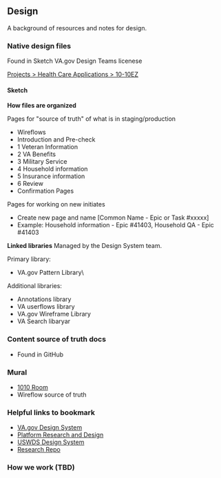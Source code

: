 ## Design 
A background of resources and notes for design.


### Native design files
Found in Sketch VA.gov Design Teams licenese

[Projects > Health Care Applications > 10-10EZ](https://www.sketch.com/s/da85cf44-4503-4e98-834e-ff068b242ef6)


#### Sketch 
**How files are organized**

Pages for "source of truth" of what is in staging/production
- Wireflows
- Introduction and Pre-check
- 1 Veteran Information
- 2 VA Benefits
- 3 Military Service
- 4 Household information
- 5 Insurance information
- 6 Review
- Confirmation Pages

Pages for working on new initiates 
- Create new page and name [Common Name - Epic or Task #xxxxx]
- Example: Household information - Epic #41403, Household QA -  Epic #41403


**Linked libraries**
Managed by the Design System team. 

Primary library:
- VA.gov Pattern Library\

Additional libraries:
- Annotations library
- VA userflows library
- VA.gov Wireframe Library
- VA Search libaryar



### Content source of truth docs
- Found in GitHub



### Mural 
- [1010 Room](https://app.mural.co/invitation/room/1670613238628?code=a67c337f0cd645d18b1b99d77f3743e1&sender=uadf1ed7fe7c76f0914967329)
- Wireflow source of truth


### Helpful links to bookmark 
- [VA.gov Design System](https://design.va.gov/)
- [Platform Research and Design](https://depo-platform-documentation.scrollhelp.site/research-design/)
- [USWDS Design System](https://designsystem.digital.gov/)
- [Research Repo](https://github.com/department-of-veterans-affairs/va.gov-research-repository/projects/1)





### How we work (TBD)





